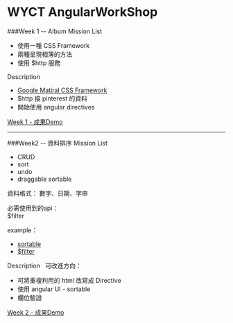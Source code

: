 # WYCT AngularWorkShop

###Week 1 -- Album
Mission List
  * 使用一種 CSS Framework
  * 兩種呈現相簿的方法
  * 使用 $http 服務

Description
  * [ Google Matiral CSS Framework ](http://www.getmdl.io/) 
  * $http 接 pinterest 的資料
  * 開始使用 angular directives
 
<a href="http://ilandy.github.io/AngularWorkShop/weekOne/" target="_blank">Week 1 - 成果Demo</a>

---

###Week2 -- 資料排序
Mission List
  * CRUD
  *  sort
  * undo
  * draggable sortable

資料格式：
數字、日期、字串

必需使用到的api：<br>
 $filter

example：<br>
  * <a href="https://jqueryui.com/draggable/#sortable" target="_blank">sortable</a> <br>
  * <a href="https://docs.angularjs.org/api/ng/service/$filter" target="_blank">$filter</a>

Description
&nbsp;&nbsp;可改進方向：
  * 可將重複利用的 html 改寫成 Directive
  * 使用 angular UI - sortable
  * 欄位驗證

<a href="http://ilandy.github.io/AngularWorkShop/weekTwo/" target="_blank">Week 2 - 成果Demo</a>
